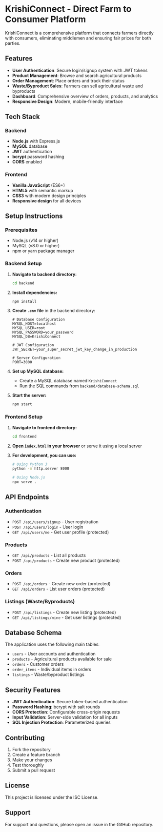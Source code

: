 # KrishiConnect - Direct Farm to Consumer Platform

KrishiConnect is a comprehensive platform that connects farmers directly with consumers, eliminating middlemen and ensuring fair prices for both parties.

## Features

- **User Authentication**: Secure login/signup system with JWT tokens
- **Product Management**: Browse and search agricultural products
- **Order Management**: Place orders and track their status
- **Waste/Byproduct Sales**: Farmers can sell agricultural waste and byproducts
- **Dashboard**: Comprehensive overview of orders, products, and analytics
- **Responsive Design**: Modern, mobile-friendly interface

## Tech Stack

### Backend
- **Node.js** with Express.js
- **MySQL** database
- **JWT** authentication
- **bcrypt** password hashing
- **CORS** enabled

### Frontend
- **Vanilla JavaScript** (ES6+)
- **HTML5** with semantic markup
- **CSS3** with modern design principles
- **Responsive design** for all devices

## Setup Instructions

### Prerequisites
- Node.js (v14 or higher)
- MySQL (v8.0 or higher)
- npm or yarn package manager

### Backend Setup

1. **Navigate to backend directory:**
   ```bash
   cd backend
   ```

2. **Install dependencies:**
   ```bash
   npm install
   ```

3. **Create `.env` file** in the backend directory:
   ```env
   # Database Configuration
   MYSQL_HOST=localhost
   MYSQL_USER=root
   MYSQL_PASSWORD=your_password
   MYSQL_DB=KrishiConnect

   # JWT Configuration
   JWT_SECRET=your_super_secret_jwt_key_change_in_production

   # Server Configuration
   PORT=3000
   ```

4. **Set up MySQL database:**
   - Create a MySQL database named `KrishiConnect`
   - Run the SQL commands from `backend/database-schema.sql`

5. **Start the server:**
   ```bash
   npm start
   ```

### Frontend Setup

1. **Navigate to frontend directory:**
   ```bash
   cd frontend
   ```

2. **Open `index.html` in your browser** or serve it using a local server

3. **For development, you can use:**
   ```bash
   # Using Python 3
   python -m http.server 8000
   
   # Using Node.js
   npx serve .
   ```

## API Endpoints

### Authentication
- `POST /api/users/signup` - User registration
- `POST /api/users/login` - User login
- `GET /api/users/me` - Get user profile (protected)

### Products
- `GET /api/products` - List all products
- `POST /api/products` - Create new product (protected)

### Orders
- `POST /api/orders` - Create new order (protected)
- `GET /api/orders` - List user orders (protected)

### Listings (Waste/Byproducts)
- `POST /api/listings` - Create new listing (protected)
- `GET /api/listings/mine` - Get user listings (protected)

## Database Schema

The application uses the following main tables:
- `users` - User accounts and authentication
- `products` - Agricultural products available for sale
- `orders` - Customer orders
- `order_items` - Individual items in orders
- `listings` - Waste/byproduct listings

## Security Features

- **JWT Authentication**: Secure token-based authentication
- **Password Hashing**: bcrypt with salt rounds
- **CORS Protection**: Configurable cross-origin requests
- **Input Validation**: Server-side validation for all inputs
- **SQL Injection Protection**: Parameterized queries

## Contributing

1. Fork the repository
2. Create a feature branch
3. Make your changes
4. Test thoroughly
5. Submit a pull request

## License

This project is licensed under the ISC License.

## Support

For support and questions, please open an issue in the GitHub repository.


